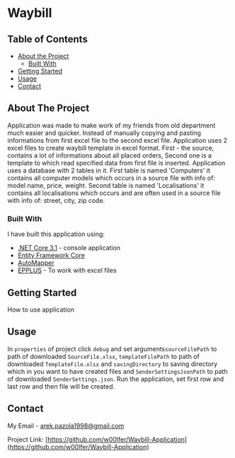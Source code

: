 # Waybill 

<!-- TABLE OF CONTENTS -->
## Table of Contents

* [About the Project](#about-the-project)
  * [Built With](#built-with)
* [Getting Started](#getting-started)
* [Usage](#usage)
* [Contact](#contact)



<!-- ABOUT THE PROJECT -->
## About The Project

Application was made to make work of my friends from old department much easier and quicker. Instead of manually copying and pasting informations from first excel file to the second excel file. Application uses 2 excel files to create waybill template in excel format. First - the source, contains a lot of informations about all placed orders, Second one is a template to which read specified data from first file is inserted. Application uses a database with 2 tables in it. First table is named 'Computers' it contains all computer models which occurs in a source file with info of: model name, price, weight. Second table is named 'Localisations' it contains all localisations which occurs and are often used in a source file with info of: street, city, zip code.

### Built With
I have built this application using:
* [.NET Core 3.1](https://docs.microsoft.com/pl-pl/dotnet/core/) - console application
* [Entity Framework Core](https://docs.microsoft.com/pl-pl/ef/core/) 
* [AutoMapper](https://automapper.org) 
* [EPPLUS](https://github.com/JanKallman/EPPlus) - To work with excel files


<!-- GETTING STARTED -->
## Getting Started

How to use application

## Usage

In ```properties``` of project click ```debug``` and set arguments```sourceFilePath``` to path of downloaded ```SourceFile.xlsx```, ```templateFilePath``` to path of downloaded ```TemplateFile.xlsx``` and ```savingDirectory``` to saving directory which in you want to have created files and ```SenderSettingsJsonPath``` to path of downloaded ```SenderSettings.json```. Run the application, set first row and last row and then file will be created. 

<!-- CONTACT -->
## Contact

My Email  - arek.pazola1998@gmail.com

Project Link: [https://github.com/w00lfer/Waybill-Application](https://github.com/w00lfer/Waybill-Application)

